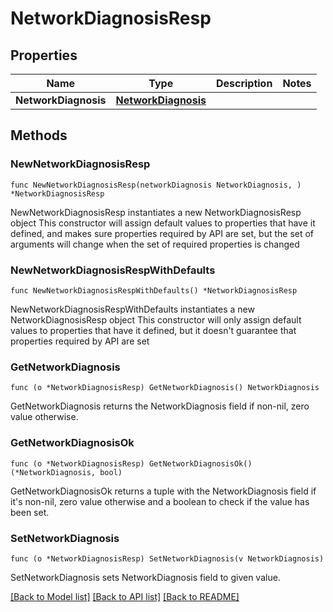 # NetworkDiagnosisResp

## Properties

Name | Type | Description | Notes
------------ | ------------- | ------------- | -------------
**NetworkDiagnosis** | [**NetworkDiagnosis**](NetworkDiagnosis.md) |  | 

## Methods

### NewNetworkDiagnosisResp

`func NewNetworkDiagnosisResp(networkDiagnosis NetworkDiagnosis, ) *NetworkDiagnosisResp`

NewNetworkDiagnosisResp instantiates a new NetworkDiagnosisResp object
This constructor will assign default values to properties that have it defined,
and makes sure properties required by API are set, but the set of arguments
will change when the set of required properties is changed

### NewNetworkDiagnosisRespWithDefaults

`func NewNetworkDiagnosisRespWithDefaults() *NetworkDiagnosisResp`

NewNetworkDiagnosisRespWithDefaults instantiates a new NetworkDiagnosisResp object
This constructor will only assign default values to properties that have it defined,
but it doesn't guarantee that properties required by API are set

### GetNetworkDiagnosis

`func (o *NetworkDiagnosisResp) GetNetworkDiagnosis() NetworkDiagnosis`

GetNetworkDiagnosis returns the NetworkDiagnosis field if non-nil, zero value otherwise.

### GetNetworkDiagnosisOk

`func (o *NetworkDiagnosisResp) GetNetworkDiagnosisOk() (*NetworkDiagnosis, bool)`

GetNetworkDiagnosisOk returns a tuple with the NetworkDiagnosis field if it's non-nil, zero value otherwise
and a boolean to check if the value has been set.

### SetNetworkDiagnosis

`func (o *NetworkDiagnosisResp) SetNetworkDiagnosis(v NetworkDiagnosis)`

SetNetworkDiagnosis sets NetworkDiagnosis field to given value.



[[Back to Model list]](../README.md#documentation-for-models) [[Back to API list]](../README.md#documentation-for-api-endpoints) [[Back to README]](../README.md)


